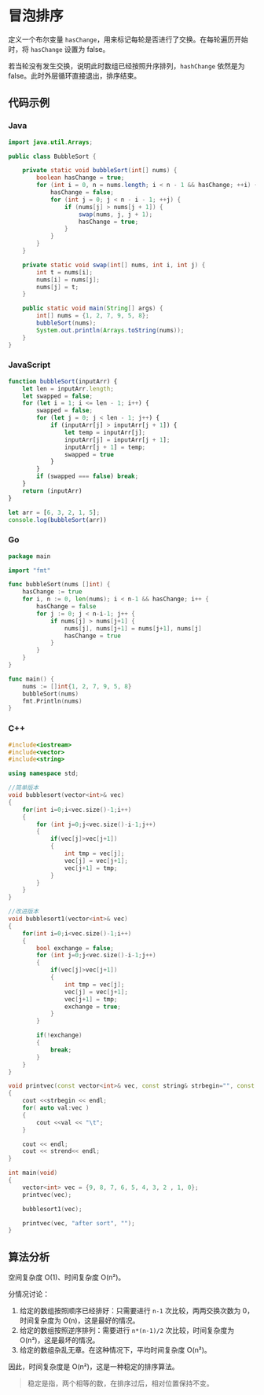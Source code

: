 # 冒泡排序

定义一个布尔变量 `hasChange`，用来标记每轮是否进行了交换。在每轮遍历开始时，将 `hasChange` 设置为 false。

若当轮没有发生交换，说明此时数组已经按照升序排列，`hashChange` 依然是为 false。此时外层循环直接退出，排序结束。

## 代码示例

<!-- tabs:start -->

### **Java**

```java
import java.util.Arrays;

public class BubbleSort {

    private static void bubbleSort(int[] nums) {
        boolean hasChange = true;
        for (int i = 0, n = nums.length; i < n - 1 && hasChange; ++i) {
            hasChange = false;
            for (int j = 0; j < n - i - 1; ++j) {
                if (nums[j] > nums[j + 1]) {
                    swap(nums, j, j + 1);
                    hasChange = true;
                }
            }
        }
    }

    private static void swap(int[] nums, int i, int j) {
        int t = nums[i];
        nums[i] = nums[j];
        nums[j] = t;
    }

    public static void main(String[] args) {
        int[] nums = {1, 2, 7, 9, 5, 8};
        bubbleSort(nums);
        System.out.println(Arrays.toString(nums));
    }
}
```
### **JavaScript**

```js
function bubbleSort(inputArr) {
    let len = inputArr.length;
    let swapped = false;
    for (let i = 1; i <= len - 1; i++) {
        swapped = false;
        for (let j = 0; j < len - 1; j++) {
            if (inputArr[j] > inputArr[j + 1]) {
                let temp = inputArr[j];
                inputArr[j] = inputArr[j + 1];
                inputArr[j + 1] = temp;
                swapped = true
            }
        }
        if (swapped === false) break;
    }
    return (inputArr)
}

let arr = [6, 3, 2, 1, 5];
console.log(bubbleSort(arr))
```

### **Go**

```go
package main

import "fmt"

func bubbleSort(nums []int) {
	hasChange := true
	for i, n := 0, len(nums); i < n-1 && hasChange; i++ {
		hasChange = false
		for j := 0; j < n-i-1; j++ {
			if nums[j] > nums[j+1] {
				nums[j], nums[j+1] = nums[j+1], nums[j]
				hasChange = true
			}
		}
	}
}

func main() {
	nums := []int{1, 2, 7, 9, 5, 8}
	bubbleSort(nums)
	fmt.Println(nums)
}
```

### **C++**
```c++
#include<iostream>
#include<vector>
#include<string>

using namespace std;

//简单版本
void bubblesort(vector<int>& vec)
{
    for(int i=0;i<vec.size()-1;i++)
    {
        for (int j=0;j<vec.size()-i-1;j++)
        {
            if(vec[j]>vec[j+1])
            {
                int tmp = vec[j];
                vec[j] = vec[j+1];
                vec[j+1] = tmp;
            }
        }
    }
}

//改进版本
void bubblesort1(vector<int>& vec)
{
    for(int i=0;i<vec.size()-1;i++)
    {
        bool exchange = false;
        for (int j=0;j<vec.size()-i-1;j++)
        {
            if(vec[j]>vec[j+1])
            {
                int tmp = vec[j];
                vec[j] = vec[j+1];
                vec[j+1] = tmp;
                exchange = true;
            }
        }

        if(!exchange)
        {
            break;
        }
    }
}

void printvec(const vector<int>& vec, const string& strbegin="", const string& strend="")
{
    cout <<strbegin << endl;
    for( auto val:vec )
    {
        cout <<val << "\t";
    }

    cout << endl;
    cout << strend<< endl;
}

int main(void)
{
    vector<int> vec = {9, 8, 7, 6, 5, 4, 3, 2 , 1, 0};
    printvec(vec);

    bubblesort1(vec);

    printvec(vec, "after sort", "");
}


```

## 算法分析

空间复杂度 O(1)、时间复杂度 O(n²)。

分情况讨论：

1. 给定的数组按照顺序已经排好：只需要进行 `n-1` 次比较，两两交换次数为 0，时间复杂度为 O(n)，这是最好的情况。
2. 给定的数组按照逆序排列：需要进行 `n*(n-1)/2` 次比较，时间复杂度为 O(n²)，这是最坏的情况。
3. 给定的数组杂乱无章。在这种情况下，平均时间复杂度 O(n²)。

因此，时间复杂度是 O(n²)，这是一种稳定的排序算法。

> 稳定是指，两个相等的数，在排序过后，相对位置保持不变。
